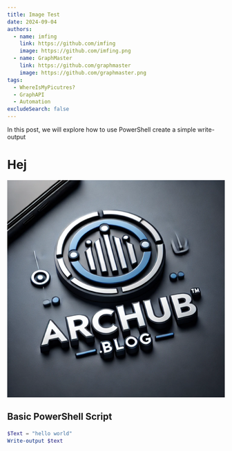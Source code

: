 ```yaml
---
title: Image Test
date: 2024-09-04
authors:
  - name: imfing
    link: https://github.com/imfing
    image: https://github.com/imfing.png
  - name: GraphMaster
    link: https://github.com/graphmaster
    image: https://github.com/graphmaster.png
tags:
  - WhereIsMyPicutres?
  - GraphAPI
  - Automation
excludeSearch: false
---
```

In this post, we will explore how to use PowerShell create a simple write-output
<!--more-->
# Hej
![](hextra-doc.webp)

## Basic PowerShell Script
```powershell
$Text = "hello world"
Write-output $text
```

